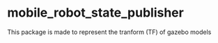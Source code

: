 # mobile_robot_state_publisher

This package is made to represent the tranform (TF) of gazebo models   
